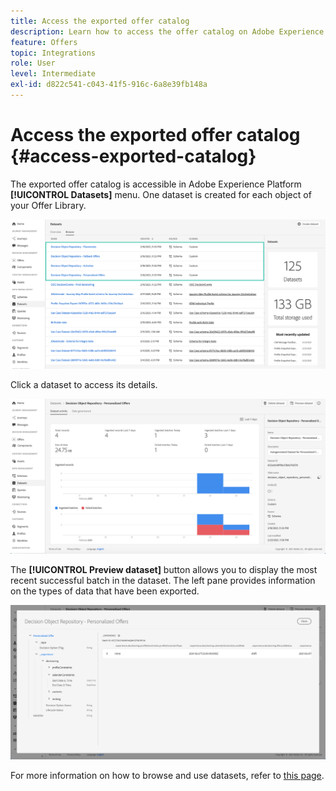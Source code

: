 ```yaml
---
title: Access the exported offer catalog
description: Learn how to access the offer catalog on Adobe Experience Platform once it has been exported
feature: Offers
topic: Integrations
role: User
level: Intermediate
exl-id: d822c541-c043-41f5-916c-6a8e39fb148a
---
```

# Access the exported offer catalog {#access-exported-catalog}

The exported offer catalog is accessible in Adobe Experience Platform **[!UICONTROL Datasets]** menu. One dataset is created for each object of your Offer Library.

![](../../assets/datasets-list.png)

Click a dataset to access its details.

![](../../assets/dataset-activity.png)

The **[!UICONTROL Preview dataset]** button allows you to display the most recent successful batch in the dataset. The left pane provides information on the types of data that have been exported.

![](../../assets/dataset-preview.png)

For more information on how to browse and use datasets, refer to [this page](../../get-started-datasets.md).
